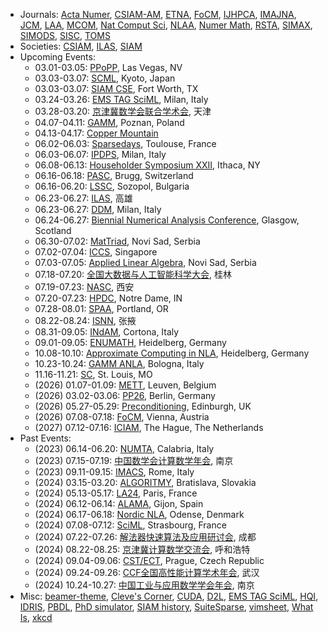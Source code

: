 * Journals: [Acta Numer](https://www.cambridge.org/core/journals/acta-numerica), [CSIAM-AM](https://www.global-sci.org/csiam-am), [ETNA](https://etna.math.kent.edu), [FoCM](https://link.springer.com/journal/10208), [IJHPCA](https://journals.sagepub.com/home/HPC), [IMAJNA](https://academic.oup.com/imajna), [JCM](https://www.global-sci.org/jcm), [LAA](https://www.sciencedirect.com/journal/linear-algebra-and-its-applications), [MCOM](https://www.ams.org/cgi-bin/mstrack/accepted_papers/mcom?active=press), [Nat Comput Sci](https://www.nature.com/natcomputsci), [NLAA](https://onlinelibrary.wiley.com/journal/10991506), [Numer Math](https://link.springer.com/journal/211), [RSTA](https://royalsocietypublishing.org/journal/rsta), [SIMAX](https://epubs.siam.org/journal/sjmael), [SIMODS](https://epubs.siam.org/journal/sjmdaq), [SISC](https://epubs.siam.org/journal/sjoce3), [TOMS](https://dl.acm.org/journal/toms)
* Societies: [CSIAM](http://csiam.org.cn), [ILAS](https://ilasic.org), [SIAM](https://www.siam.org)
* Upcoming Events:
	- 03.01-03.05: [PPoPP](https://ppopp25.sigplan.org/), Las Vegas, NV
	- 03.03-03.07: [SCML](https://scml.jp/), Kyoto, Japan
	- 03.03-03.07: [SIAM CSE](https://www.siam.org/conferences/cm/conference/cse25), Fort Worth, TX
	- 03.24-03.26: [EMS TAG SciML](https://www.mate.polimi.it/events/EMS-TAG-SciML-25/), Milan, Italy
	- 03.28-03.20: [京津冀数学会联合学术会](http://app.hebtu.edu.cn/2025jjjms/), 天津
   - 04.07-04.11: [GAMM](https://jahrestagung.gamm-ev.de/annual-meeting-2025/), Poznan, Poland
   - 04.13-04.17: [Copper Mountain](https://grandmaster.colorado.edu/copper/)
   - 06.02-06.03: [Sparsedays](https://sparsedays.cerfacs.fr/), Toulouse, France
   - 06.03-06.07: [IPDPS](https://www.ipdps.org/), Milan, Italy
	- 06.08-06.13: [Householder Symposium XXII](https://householder-symposium.github.io), Ithaca, NY
	- 06.16-06.18: [PASC](https://pasc25.pasc-conference.org/), Brugg, Switzerland
	- 06.16-06.20: [LSSC](https://parallel.bas.bg/Conferences/SciCom25/), Sozopol, Bulgaria
	- 06.23-06.27: [ILAS](https://ilas2025.tw), 高雄
	- 06.23-06.27: [DDM](https://www.dd29.polimi.it), Milan, Italy
	- 06.24-06.27: [Biennial Numerical Analysis Conference](https://numericalanalysisconference.org.uk), Glasgow, Scotland
	- 06.30-07.02: [MatTriad](https://mattriad2025.pmf.uns.ac.rs), Novi Sad, Serbia
	- 07.02-07.04: [ICCS](https://www.iccs-meeting.org/), Singapore
	- 07.03-07.05: [Applied Linear Algebra](https://ala2025.pmf.uns.ac.rs), Novi Sad, Serbia
	- 07.18-07.20: [全国大数据与人工智能科学大会](https://csiam-bdai2025.casconf.cn), 桂林
	- 07.19-07.23: [NASC](https://lsec.cc.ac.cn/~NASCNAG/NASC_pages/Conf_pages/NASC25_pages/), 西安
	- 07.20-07.23: [HPDC](https://hpdc.sci.utah.edu/), Notre Dame, IN
	- 07.28-08.01: [SPAA](https://spaa.acm.org/), Portland, OR
	- 08.22-08.24: [ISNN](https://conference.cs.cityu.edu.hk/isnn/), 张掖
	- 08.31-09.05: [INdAM](https://events.dm.unipi.it/event/307/), Cortona, Italy
	- 09.01-09.05: [ENUMATH](http://www.enumath2025.eu), Heidelberg, Germany
	- 10.08-10.10: [Approximate Computing in NLA](https://approxcomputing.sciencesconf.org/), Heidelberg, Germany
	- 10.23-10.24: [GAMM ANLA](https://eventi.unibo.it/gamm-anla-2025), Bologna, Italy
	- 11.16-11.21: [SC](https://sc25.supercomputing.org), St. Louis, MO
	- (2026) 01.07-01.09: [METT](https://www.igpm.rwth-aachen.de/workshop/mett2023), Leuven, Belgium
	- (2026) 03.02-03.06: [PP26](https://www.siam.org/conferences/cm/conference/pp26), Berlin, Germany
	- (2026) 05.27-05.29: [Preconditioning](https://www.math.emory.edu/~yxi26/Precond24/), Edinburgh, UK
	- (2026) 07.08-07.18: [FoCM](https://focm2026.org), Vienna, Austria
	- (2027) 07.12-07.16: [ICIAM](https://iciam2027.org), The Hague, The Netherlands
* Past Events:
	- (2023) 06.14-06.20: [NUMTA](https://www.numta.org), Calabria, Italy
	- (2023) 07.15-07.19: [中国数学会计算数学年会](http://www.cscm2021.com), 南京
	- (2023) 09.11-09.15: [IMACS](https://www.imacs2023.eu/), Rome, Italy
   - (2024) 03.15-03.20: [ALGORITMY](https://www.math.sk/alg2024/), Bratislava, Slovakia
	- (2024) 05.13-05.17: [LA24](https://www.siam.org/conferences/cm/conference/la24), Paris, France
	- (2024) 06.12-06.14: [ALAMA](https://www.unioviedo.es/alama2024/), Gijon, Spain
	- (2024) 06.17-06.18: [Nordic NLA](http://nordic-nla.eu), Odense, Denmark
	- (2024) 07.08-07.12: [SciML](https://irma.math.unistra.fr/~micheldansac/SciML2024/), Strasbourg, France
	- (2024) 07.22-07.26: [解法器快速算法及应用研讨会](https://www.solver-conference.cn), 成都
	- (2024) 08.22-08.25: [京津冀计算数学交流会](https://math.imu.edu.cn/info/1032/2102.htm), 呼和浩特
	- (2024) 09.04-09.06: [CST/ECT](https://www.civil-comp.info/diary/), Prague, Czech Republic
	- (2024) 09.24-09.26: [CCF全国高性能计算学术年会](https://ccf.org.cn/hpcchina2024), 武汉
	- (2024) 10.24-10.27: [中国工业与应用数学学会年会](https://meeting.csiam.org.cn/), 南京
* Misc: [beamer-theme](https://hartwork.org/beamer-theme-matrix/), [Cleve's Corner](https://blogs.mathworks.com/cleve/), [CUDA](https://docs.nvidia.com/cuda/), [D2L](http://d2l.ai), [EMS TAG SciML](https://ems-tag-sciml.github.io), [HQI](https://www.hqi.fr/en/), [IDRIS](http://www.idris.fr/formations/supports_de_cours.html), [PBDL](https://physicsbaseddeeplearning.org/), [PhD simulator](https://research.wmz.ninja/projects/phd/index.html), [SIAM history](http://history.siam.org), [SuiteSparse](https://sparse.tamu.edu), [vimsheet](https://vimsheet.com), [What Is](https://nhigham.com/index-of-what-is-articles/), [xkcd](https://xkcd.com)